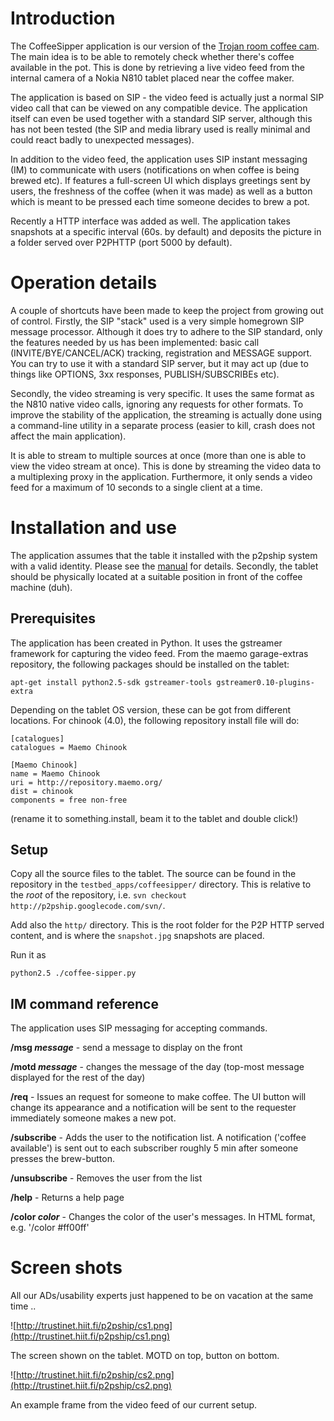 # Introduction #

The CoffeeSipper application is our version of the  [Trojan room coffee cam](http://en.wikipedia.org/wiki/Trojan_Room_coffee_pot). The main idea is to be able to remotely check whether there's coffee available in the pot. This is done by retrieving a live video feed from the internal camera of a Nokia N810 tablet placed near
the coffee maker.

The application is based on SIP - the video feed is actually just a normal SIP video call that can be viewed on any compatible device. The application itself can even be used together with a standard SIP server, although this has not been tested (the SIP and media library used is really minimal and could react badly to unexpected messages).

In addition to the video feed, the application uses SIP instant messaging (IM) to communicate with users (notifications on when coffee is being brewed etc). If features a full-screen UI which displays greetings sent by users, the freshness of the coffee (when it was made) as well as a button which is meant to be pressed each time someone decides to brew a pot.

Recently a HTTP interface was added as well. The application takes snapshots at a specific interval (60s. by default) and deposits the picture in a folder served over P2PHTTP (port 5000 by default).

# Operation details #

A couple of shortcuts have been made to keep the project from growing out of control. Firstly, the SIP "stack" used is a very simple homegrown SIP message processor. Although it does try to adhere to the SIP standard, only the features needed by us has been implemented: basic call (INVITE/BYE/CANCEL/ACK) tracking, registration and MESSAGE support. You can try to use it with a standard SIP server, but it may act up (due to things like OPTIONS, 3xx responses, PUBLISH/SUBSCRIBEs etc).

Secondly, the video streaming is very specific. It uses the same format as the N810 native video calls, ignoring any requests for other formats. To improve the stability of the application, the streaming is actually done using a command-line utility in a separate process (easier to kill, crash does not affect the main application).

It is able to stream to multiple sources at once (more than one is able to view the video stream at once). This is done by streaming the video data to a multiplexing proxy in the application. Furthermore, it only sends a video feed for a maximum of 10 seconds to a single client at a time.

# Installation and use #

The application assumes that the table it installed with the p2pship system with a valid identity. Please see the [manual](Manual.md) for details. Secondly, the tablet should be physically located at a suitable position in front of the coffee machine (duh).

## Prerequisites ##

The application has been created in Python. It uses the gstreamer framework for capturing the video feed. From the maemo garage-extras repository, the following packages should be installed on the tablet:
```
apt-get install python2.5-sdk gstreamer-tools gstreamer0.10-plugins-extra
```

Depending on the tablet OS version, these can be got from different locations. For chinook (4.0), the following repository install file will do:
```
[catalogues]
catalogues = Maemo Chinook

[Maemo Chinook]
name = Maemo Chinook
uri = http://repository.maemo.org/
dist = chinook
components = free non-free
```

(rename it to something.install, beam it to the tablet and double click!)

## Setup ##

Copy all the source files to the tablet. The source can be found in the repository in the `testbed_apps/coffeesipper/` directory.  This is relative to the _root_ of the repository, i.e. `svn checkout http://p2pship.googlecode.com/svn/`.

Add also the `http/` directory. This is the root folder for the P2P HTTP served content, and is where the `snapshot.jpg` snapshots are placed.

Run it as
```
python2.5 ./coffee-sipper.py
```

## IM command reference ##

The application uses SIP messaging for accepting commands.

**/msg _message_** - send a message to display on the front

**/motd _message_** - changes the message of the day (top-most message displayed for the rest of the day)

**/req** - Issues an request for someone to make coffee. The UI button will change its appearance and a notification will be sent to the requester immediately someone makes a new pot.

**/subscribe** - Adds the user to the notification list. A notification ('coffee available') is sent out to each subscriber roughly 5 min after someone presses the brew-button.

**/unsubscribe** - Removes the user from the list

**/help** - Returns a help page

**/color _color_** - Changes the color of the user's messages. In HTML format, e.g. '/color #ff00ff'

# Screen shots #

All our ADs/usability experts just happened to be on vacation at the same time ..

![http://trustinet.hiit.fi/p2pship/cs1.png](http://trustinet.hiit.fi/p2pship/cs1.png)

The screen shown on the tablet. MOTD on top, button on bottom.

![http://trustinet.hiit.fi/p2pship/cs2.png](http://trustinet.hiit.fi/p2pship/cs2.png)

An example frame from the video feed of our current setup.